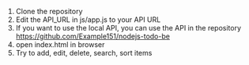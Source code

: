 1. Clone the repository
2. Edit the API_URL in js/app.js to your API URL
3. If you want to use the local API, you can use the API in the repository https://github.com/Example151/nodejs-todo-be
4. open index.html in browser
5. Try to add, edit, delete, search, sort items
